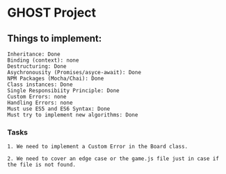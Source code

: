 # GHOST Project

## Things to implement:
    Inheritance: Done
    Binding (context): none
    Destructuring: Done
    Asychronousity (Promises/asyce-await): Done
    NPM Packages (Mocha/Chai): Done
    Class instances: Done
    Single Responsibiity Principle: Done
    Custom Errors: none
    Handling Errors: none
    Must use ES5 and ES6 Syntax: Done
    Must try to implement new algorithms: Done

### Tasks
    1. We need to implement a Custom Error in the Board class.

    2. We need to cover an edge case or the game.js file just in case if the file is not found.
